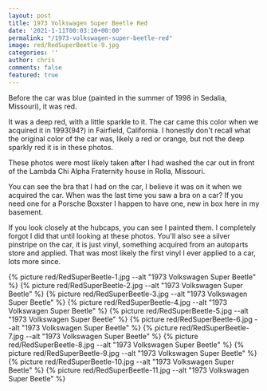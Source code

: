 ```yaml
---
layout: post
title: 1973 Volkswagen Super Beetle Red
date: '2021-1-11T00:03:10+00:00'
permalink: "/1973-volkswagen-super-beetle-red"
image: red/RedSuperBeetle-9.jpg
categories: ''
author: chris
comments: false
featured: true
---
```

Before the car was blue (painted in the summer of 1998 in Sedalia, Missouri), it was red.

It was a deep red, with a little sparkle to it. The car came this color when we acquired it in 1993(94?) in Fairfield, California. I honestly don't recall what the original color of the car was, likely a red or orange, but not the deep sparkly red it is in these photos.

These photos were most likely taken after I had washed the car out in front of the Lambda Chi Alpha Fraternity house in Rolla, Missouri. 

You can see the bra that I had on the car, I believe it was on it when we acquired the car. When was the last time you saw a bra on a car? If you need one for a Porsche Boxster I happen to have one, new in box here in my basement.

If you look closely at the hubcaps, you can see I painted them. I completely forgot I did that until looking at these photos. You'll also see a silver pinstripe on the car, it is just vinyl, something acquired from an autoparts store and applied. That was most likely the first vinyl I ever applied to a car, lots more since.

{% picture  red/RedSuperBeetle-1.jpg --alt "1973 Volkswagen Super Beetle" %} 
{% picture  red/RedSuperBeetle-2.jpg --alt "1973 Volkswagen Super Beetle" %} 
{% picture  red/RedSuperBeetle-3.jpg --alt "1973 Volkswagen Super Beetle" %} 
{% picture  red/RedSuperBeetle-4.jpg --alt "1973 Volkswagen Super Beetle" %} 
{% picture  red/RedSuperBeetle-5.jpg --alt "1973 Volkswagen Super Beetle" %} 
{% picture  red/RedSuperBeetle-6.jpg --alt "1973 Volkswagen Super Beetle" %} 
{% picture  red/RedSuperBeetle-7.jpg --alt "1973 Volkswagen Super Beetle" %} 
{% picture  red/RedSuperBeetle-8.jpg --alt "1973 Volkswagen Super Beetle" %} 
{% picture  red/RedSuperBeetle-9.jpg --alt "1973 Volkswagen Super Beetle" %} 
{% picture  red/RedSuperBeetle-10.jpg --alt "1973 Volkswagen Super Beetle" %} 
{% picture  red/RedSuperBeetle-11.jpg --alt "1973 Volkswagen Super Beetle" %} 
